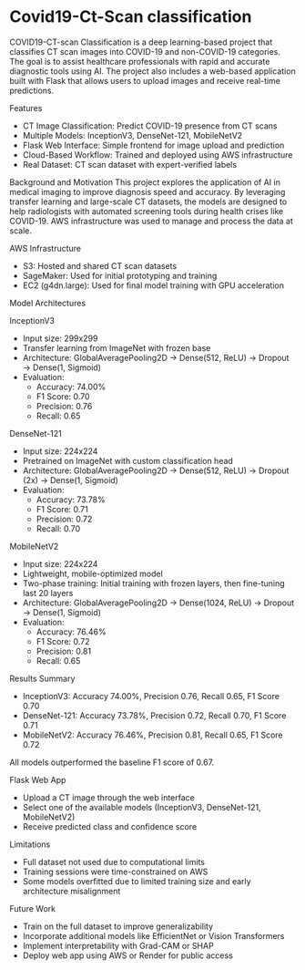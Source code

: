 # Covid19-Ct-Scan classification

COVID19-CT-scan Classification is a deep learning-based project that classifies CT scan images into COVID-19 and non-COVID-19 categories. The goal is to assist healthcare professionals with rapid and accurate diagnostic tools using AI. The project also includes a web-based application built with Flask that allows users to upload images and receive real-time predictions.

Features
- CT Image Classification: Predict COVID-19 presence from CT scans
- Multiple Models: InceptionV3, DenseNet-121, MobileNetV2
- Flask Web Interface: Simple frontend for image upload and prediction
- Cloud-Based Workflow: Trained and deployed using AWS infrastructure
- Real Dataset: CT scan dataset with expert-verified labels

Background and Motivation
This project explores the application of AI in medical imaging to improve diagnosis speed and accuracy. By leveraging transfer learning and large-scale CT datasets, the models are designed to help radiologists with automated screening tools during health crises like COVID-19. AWS infrastructure was used to manage and process the data at scale.

AWS Infrastructure
- S3: Hosted and shared CT scan datasets
- SageMaker: Used for initial prototyping and training
- EC2 (g4dn.large): Used for final model training with GPU acceleration

Model Architectures

InceptionV3
- Input size: 299x299
- Transfer learning from ImageNet with frozen base
- Architecture: GlobalAveragePooling2D → Dense(512, ReLU) → Dropout → Dense(1, Sigmoid)
- Evaluation:
  - Accuracy: 74.00%
  - F1 Score: 0.70
  - Precision: 0.76
  - Recall: 0.65

DenseNet-121
- Input size: 224x224
- Pretrained on ImageNet with custom classification head
- Architecture: GlobalAveragePooling2D → Dense(512, ReLU) → Dropout (2x) → Dense(1, Sigmoid)
- Evaluation:
  - Accuracy: 73.78%
  - F1 Score: 0.71
  - Precision: 0.72
  - Recall: 0.70

MobileNetV2
- Input size: 224x224
- Lightweight, mobile-optimized model
- Two-phase training: Initial training with frozen layers, then fine-tuning last 20 layers
- Architecture: GlobalAveragePooling2D → Dense(1024, ReLU) → Dropout → Dense(1, Sigmoid)
- Evaluation:
  - Accuracy: 76.46%
  - F1 Score: 0.72
  - Precision: 0.81
  - Recall: 0.65

Results Summary
- InceptionV3: Accuracy 74.00%, Precision 0.76, Recall 0.65, F1 Score 0.70
- DenseNet-121: Accuracy 73.78%, Precision 0.72, Recall 0.70, F1 Score 0.71
- MobileNetV2: Accuracy 76.46%, Precision 0.81, Recall 0.65, F1 Score 0.72

All models outperformed the baseline F1 score of 0.67.

Flask Web App
- Upload a CT image through the web interface
- Select one of the available models (InceptionV3, DenseNet-121, MobileNetV2)
- Receive predicted class and confidence score

Limitations
- Full dataset not used due to computational limits
- Training sessions were time-constrained on AWS
- Some models overfitted due to limited training size and early architecture misalignment

Future Work
- Train on the full dataset to improve generalizability
- Incorporate additional models like EfficientNet or Vision Transformers
- Implement interpretability with Grad-CAM or SHAP
- Deploy web app using AWS or Render for public access
